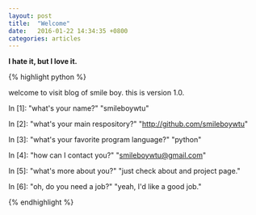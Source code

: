 ```yaml
---
layout: post
title:  "Welcome"
date:   2016-01-22 14:34:35 +0800
categories: articles
---
```


**I hate it, but I love it.**

{% highlight python %}

welcome to visit blog of smile boy.
this is version 1.0.

In [1]: "what's your name?"
"smileboywtu"

In [2]: "what's your main respository?"
"http://github.com/smileboywtu"

In [3]: "what's your favorite program language?"
"python"

In [4]: "how can I contact you?"
"smileboywtu@gmail.com"

In [5]: "what's more about you?"
"just check about and project page."

In [6]: "oh, do you need a job?"
"yeah, I'd like a good job."

{% endhighlight %}
